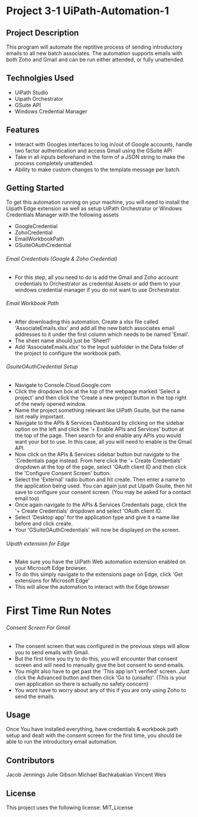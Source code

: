 # Project 3-1 UiPath-Automation-1

## Project Description
This program will automate the reptitive process of sending introductory emails to all new batch associates. The automation supports emails with both Zoho and Gmail and can be run either attended, or fully unattended.

## Technolgies Used
* UiPath Studio
* Uipath Orchestrator
* GSuite API
* Windows Credential Manager

## Features
* Interact with Googles interfaces to log in/out of Google accounts, handle two factor authentication and access Gmail using the GSuite API
* Take in all inputs beforehand in the form of a JSON string to make the process completely unattended.
* Ability to make custom changes to the template message per batch. 

## Getting Started
To get this automation running on your machine, you will need to install the Uipath Edge extension as well as setup UiPath Orchestrator or Windows Credentials Manager with the following assets
* GoogleCredential
* ZohoCredential
* EmailWorkbookPath
* GSuiteOAuthCredential

###### Email Credentials (Google & Zoho Credential)
* For this step, all you need to do is add the Gmail and Zoho account credentials to Orchestrator as credential Assets or add them to your windows credential manager if you do not want to use Orchestrator.

###### Email Workbook Path

* After downloading this automation, Create a xlsx file called 'AssociateEmails.xlsx' and add all the new batch associates email addresses to it under the first column which needs to be named 'Email'.
* The sheet name should just be 'Sheet1' 
* Add 'AssociateEmails.xlsx' to the Input subfolder in the Data folder of the project to configure the workbook path.

###### GsuiteOAuthCredential Setup

* Navigate to Console.Cloud.Google.com
* Click the dropdown box at the top of the webpage marked 'Select a project' and then click the 'Create a new project button in the top right of the newly opened window.
* Name the project something relevant like UiPath Gsuite, but the name isnt really important.
* Navigate to the APIs & Services Dashboard by clicking on the sidebar option on the left and click the '+ Enable APIs and Services' button at the top of the page. Then search for and enable any APIs you would want your bot to use. In this case, all you will need to enable is the Gmail API.
* Now click on the APIs & Services sidebar button but navigate to the 'Credentials page instead. From here click the '+ Create Credentials' dropdown at the top of the page, select 'OAuth client ID and then click the 'Configure Consent Screen' button.
* Select the 'External' radio button and hit create. Then enter a name to the application being used. You can again just put Uipath Gsuite, then hit save to configure your consent screen. (You may be asked for a contact email too)
* Once again navigate to the APIs & Services Credentials page, click the '+ Create Credentials' dropdown and select 'OAuth client ID.
* Select 'Desktop app' for the application type and give it a name like before and click create.
* Your 'GSuiteOAuthCredentials' will now be displayed on the screen.

###### Uipath extension for Edge
* Make sure you have the UiPath Web automation extension enabled on your Microsoft Edge browser. 
* To do this simply navigate to the extensions page on Edge, click 'Get extensions for Microsoft Edge'
* This will allow the automation to interact with the Edge browser

# First Time Run Notes

###### Consent Screen For Gmail
* The consent screen that was configured in the previous steps will allow you to send emails with Gmail. 
* But the first time you try to do this, you will encounter that consent screen and will need to manually give the bot consent to send emails. 
* You might also have to get past the 'This app isn't verified' screen. Just click the Advanced button and then click 'Go to <App name>(unsafe)'. (This is your own application so there is actually no safety concern)
* You wont have to worry about any of this if you are only using Zoho to send the emails.

## Usage
Once You have installed everything, have credentials & workbook path setup and dealt with the consent screen for the first time, you should be able to run the introductory email automation.

## Contributors
Jacob Jennings
Julie Gibson
Michael Bachkabakian
Vincent Weis

## License
This project uses the following license: MIT_License
